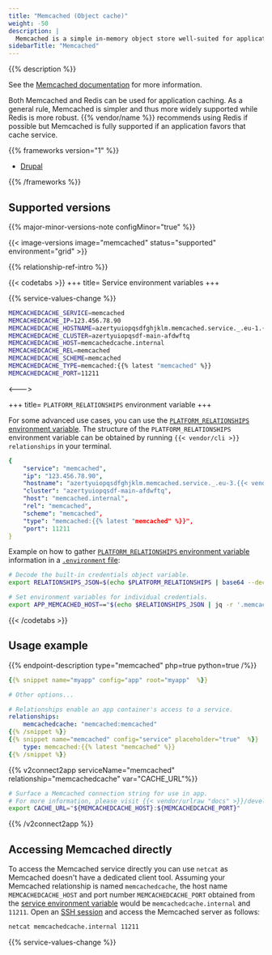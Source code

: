 ```yaml
---
title: "Memcached (Object cache)"
weight: -50
description: |
  Memcached is a simple in-memory object store well-suited for application level caching.
sidebarTitle: "Memcached"
---
```


{{% description %}}

See the [Memcached documentation](https://memcached.org) for more information.

Both Memcached and Redis can be used for application caching. As a general rule, Memcached is simpler and thus more widely supported while Redis is more robust. {{% vendor/name %}} recommends using Redis if possible but Memcached is fully supported if an application favors that cache service.

{{% frameworks version="1" %}}

- [Drupal](../guides/drupal/memcached.md)

{{% /frameworks %}}

## Supported versions

{{% major-minor-versions-note configMinor="true" %}}

{{< image-versions image="memcached" status="supported" environment="grid" >}}

{{% relationship-ref-intro %}}

{{< codetabs >}}
+++
title= Service environment variables
+++

{{% service-values-change %}}

```bash
MEMCACHEDCACHE_SERVICE=memcached
MEMCACHEDCACHE_IP=123.456.78.90
MEMCACHEDCACHE_HOSTNAME=azertyuiopqsdfghjklm.memcached.service._.eu-1.{{< vendor/urlraw "hostname" >}}
MEMCACHEDCACHE_CLUSTER=azertyuiopqsdf-main-afdwftq
MEMCACHEDCACHE_HOST=memcachedcache.internal
MEMCACHEDCACHE_REL=memcached
MEMCACHEDCACHE_SCHEME=memcached
MEMCACHEDCACHE_TYPE=memcached:{{% latest "memcached" %}}
MEMCACHEDCACHE_PORT=11211
```

<--->

+++
title= `PLATFORM_RELATIONSHIPS` environment variable
+++

For some advanced use cases, you can use the [`PLATFORM_RELATIONSHIPS` environment variable](/development/variables/use-variables.md#use-provided-variables).
The structure of the `PLATFORM_RELATIONSHIPS` environment variable can be obtained by running `{{< vendor/cli >}} relationships` in your terminal.

```yaml
{
    "service": "memcached",
    "ip": "123.456.78.90",
    "hostname": "azertyuiopqsdfghjklm.memcached.service._.eu-3.{{< vendor/urlraw "hostname" >}}",
    "cluster": "azertyuiopqsdf-main-afdwftq",
    "host": "memcached.internal",
    "rel": "memcached",
    "scheme": "memcached",
    "type": "memcached:{{% latest "memcached" %}}",
    "port": 11211
}
```

Example on how to gather [`PLATFORM_RELATIONSHIPS` environment variable](/development/variables/use-variables.md#use-provided-variables) information in a [`.environment` file](/development/variables/set-variables.md#use-env-files):

```bash {location=".environment"}
# Decode the built-in credentials object variable.
export RELATIONSHIPS_JSON=$(echo $PLATFORM_RELATIONSHIPS | base64 --decode)

# Set environment variables for individual credentials.
export APP_MEMCACHED_HOST=="$(echo $RELATIONSHIPS_JSON | jq -r '.memcachedcache[0].host')"
```

{{< /codetabs >}}

## Usage example

{{% endpoint-description type="memcached" php=true python=true /%}}

```yaml {configFile="app"}
{{% snippet name="myapp" config="app" root="myapp"  %}}

# Other options...

# Relationships enable an app container's access to a service.
relationships:
    memcachedcache: "memcached:memcached"
{{% /snippet %}}
{{% snippet name="memcached" config="service" placeholder="true"  %}}
    type: memcached:{{% latest "memcached" %}}
{{% /snippet %}}
```

{{% v2connect2app serviceName="memcached" relationship="memcachedcache" var="CACHE_URL"%}}

```bash {location="myapp/.environment"}
# Surface a Memcached connection string for use in app.
# For more information, please visit {{< vendor/urlraw "docs" >}}/development/variables.html#service-specific-variables.
export CACHE_URL="${MEMCACHEDCACHE_HOST}:${MEMCACHEDCACHE_PORT}"
```

{{% /v2connect2app %}}

## Accessing Memcached directly

To access the Memcached service directly you can use `netcat` as Memcached doesn't have a dedicated client tool.
Assuming your Memcached relationship is named `memcachedcache`, the host name `MEMCACHEDCACHE_HOST` and port number `MEMCACHEDCACHE_PORT` obtained from the [service environment variable](#relationship-reference) would be `memcachedcache.internal` and `11211`.
Open an [SSH session](/development/ssh/_index.md) and access the Memcached server as follows:

```bash {location="Terminal"}
netcat memcachedcache.internal 11211
```

{{% service-values-change %}}
